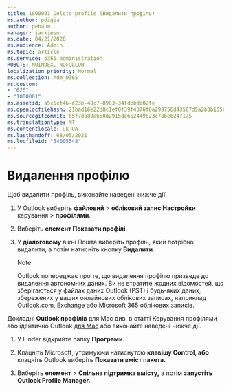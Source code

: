 ```yaml
---
title: 1800001 Delete profile (Видалити профіль)
ms.author: pdigia
author: pebaum
manager: jackiesm
ms.date: 04/21/2020
ms.audience: Admin
ms.topic: article
ms.service: o365-administration
ROBOTS: NOINDEX, NOFOLLOW
localization_priority: Normal
ms.collection: Adm_O365
ms.custom:
- "626"
- "1800001"
ms.assetid: a5c5cf46-d23b-40c7-8983-34fdcbdc02fe
ms.openlocfilehash: 21bad16e22d8c1ef0f39f4376f0a299756d43587d5a2b3b165bc6a90c1fc4e1a
ms.sourcegitcommit: b5f7da89a650d2915dc652449623c78be6247175
ms.translationtype: MT
ms.contentlocale: uk-UA
ms.lasthandoff: 08/05/2021
ms.locfileid: "54005548"
---
```

# <a name="delete-a-profile"></a>Видалення профілю

Щоб видалити профіль, виконайте наведені нижче дії.
  
1. У Outlook виберіть **файловий** \> **обліковий запис Настройки** керування \> **профілями**.

2. Виберіть **елемент Показати профілі**.

3. У **діалоговому** вікні Пошта виберіть профіль, який потрібно видалити, а потім натисніть кнопку **Видалити**.

    > [!NOTE]
    > Outlook попереджає про те, що видалення профілю призведе до видалення автономних даних. Ви не втратите жодних відомостей, що зберігаються у файлах даних Outlook (PST) і будь-яких даних, збережених у ваших онлайнових облікових записах, наприклад Outlook.com, Exchange або Microsoft 365 облікових записів.
  
Докладні **Outlook профілів** для Mac див. в статті Керування профілями або ідентично Outlook [для Mac](https://support.office.com/article/fed2a955-74df-4a24-bef6-78a426958c4c.aspx) або виконайте наведені нижче дії.
  
1. У Finder відкрийте папку **Програми.**

2. Клацніть Microsoft, утримуючи натиснутою **клавішу Control, або** клацніть Outlook виберіть **Показати вміст пакета.**

3. Виберіть **елемент** \> **Спільна підтримка вмісту,** а потім **запустіть Outlook Profile Manager.**
